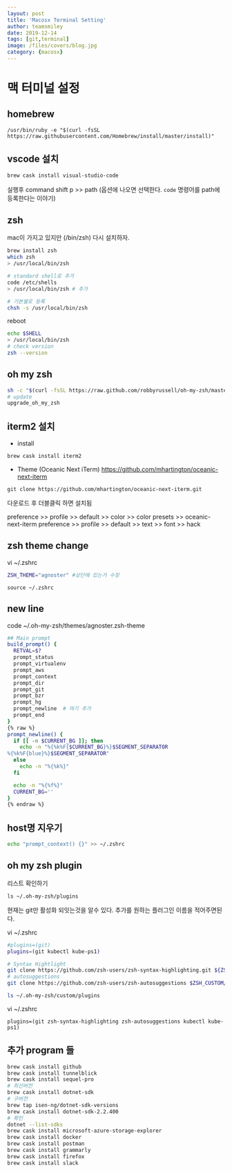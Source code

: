 ```yaml
---
layout: post
title: 'Macosx Terminal Setting' 
author: teamsmiley
date: 2019-12-14
tags: [git,terminal]
image: /files/covers/blog.jpg
category: {macosx}
---
```

# 맥 터미널 설정 

## homebrew
```
/usr/bin/ruby -e "$(curl -fsSL https://raw.githubusercontent.com/Homebrew/install/master/install)"
```

## vscode 설치 
```bash
brew cask install visual-studio-code 
```
실행후 command shift p >> path (옵션에 나오면 선택한다. `code` 명령어를 path에 등록한다는 이야기)

## zsh
mac이 가지고 있지만 (/bin/zsh) 다시 설치하자.

```bash
brew install zsh
which zsh
> /usr/local/bin/zsh

# standard shell로 추가
code /etc/shells
> /usr/local/bin/zsh # 추가

# 기본쉘로 등록
chsh -s /usr/local/bin/zsh
```

reboot

```bash
echo $SHELL
> /usr/local/bin/zsh
# check version
zsh --version
```

## oh my zsh
```bash
sh -c "$(curl -fsSL https://raw.github.com/robbyrussell/oh-my-zsh/master/tools/install.sh)"
# update
upgrade_oh_my_zsh
```

## iterm2 설치
* install

```zsh
brew cask install iterm2
```

* Theme (Oceanic Next iTerm) <https://github.com/mhartington/oceanic-next-iterm> 

```
git clone https://github.com/mhartington/oceanic-next-iterm.git
```
다운로드 후 더블클릭 하면 설치됨

preference >> profile >> default >> color >> color presets >> oceanic-next-iterm
preference >> profile >> default >> text >> font >> hack

## zsh theme change
vi ~/.zshrc
```bash
ZSH_THEME="agnoster" #상단에 있는거 수정
```

```
source ~/.zshrc
```

## new line 
code ~/.oh-my-zsh/themes/agnoster.zsh-theme

```bash
## Main prompt
build_prompt() {
  RETVAL=$?
  prompt_status
  prompt_virtualenv
  prompt_aws
  prompt_context
  prompt_dir
  prompt_git
  prompt_bzr
  prompt_hg
  prompt_newline  # 여기 추가
  prompt_end
}
{% raw %}
prompt_newline() {
  if [[ -n $CURRENT_BG ]]; then
    echo -n "%{%k%F{$CURRENT_BG}%}$SEGMENT_SEPARATOR
%{%k%F{blue}%}$SEGMENT_SEPARATOR"
  else
    echo -n "%{%k%}"
  fi

  echo -n "%{%f%}"
  CURRENT_BG=''
}
{% endraw %}
```

## host명 지우기 
```bash
echo "prompt_context() {}" >> ~/.zshrc
```

## oh my zsh plugin 
리스트 확인하기 

`ls ~/.oh-my-zsh/plugins`

현재는 git만 활성화 되잇는것을 알수 있다. 추가를 원하는 플러그인 이름을 적어주면된다.

vi ~/.zshrc
```bash
#plugins=(git)
plugins=(git kubectl kube-ps1)
```

```bash
# Syntax Hightlight
git clone https://github.com/zsh-users/zsh-syntax-highlighting.git ${ZSH_CUSTOM:-~/.oh-my-zsh/custom}/plugins/zsh-syntax-highlighting
# autosuggestions
git clone https://github.com/zsh-users/zsh-autosuggestions $ZSH_CUSTOM/plugins/zsh-autosuggestions

ls ~/.oh-my-zsh/custom/plugins
```

vi ~/.zshrc
```
plugins=(git zsh-syntax-highlighting zsh-autosuggestions kubectl kube-ps1)
```

## 추가 program 들
```bash
brew cask install github
brew cask install tunnelblick
brew cask install sequel-pro
# 최신버전
brew cask install dotnet-sdk
# 구버전
brew tap isen-ng/dotnet-sdk-versions
brew cask install dotnet-sdk-2.2.400
# 확인
dotnet --list-sdks
brew cask install microsoft-azure-storage-explorer
brew cask install docker
brew cask install postman
brew cask install grammarly
brew cask install firefox
brew cask install slack
```



